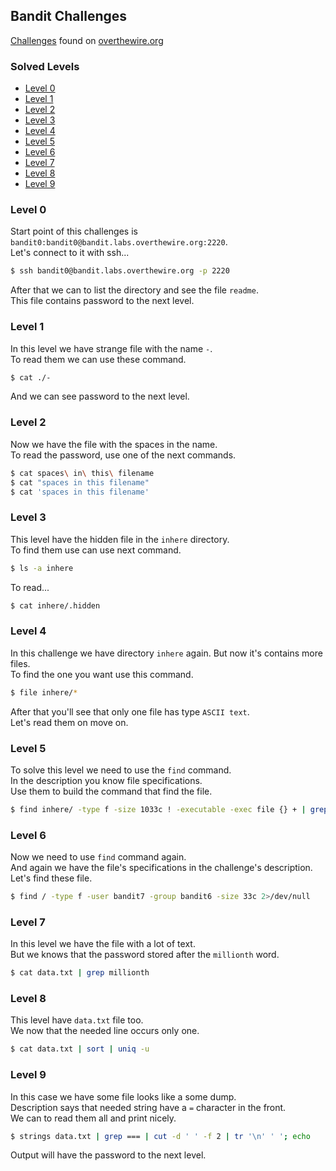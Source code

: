 ## Bandit Challenges
[Challenges](https://overthewire.org/wargames/bandit/) found on [overthewire.org](https://overthewire.org/wargames/)

### Solved Levels
- [Level 0](#level-0)
- [Level 1](#level-1)
- [Level 2](#level-2)
- [Level 3](#level-3)
- [Level 4](#level-4)
- [Level 5](#level-5)
- [Level 6](#level-6)
- [Level 7](#level-7)
- [Level 8](#level-8)
- [Level 9](#level-9)

### Level 0
Start point of this challenges is `bandit0:bandit0@bandit.labs.overthewire.org:2220`.  
Let's connect to it with ssh...  
```bash
$ ssh bandit0@bandit.labs.overthewire.org -p 2220
```
  
After that we can to list the directory and see the file `readme`.  
This file contains password to the next level.

### Level 1
In this level we have strange file with the name `-`.  
To read them we can use these command.  
```bash
$ cat ./-
```
  
And we can see password to the next level.

### Level 2
Now we have the file with the spaces in the name.  
To read the password, use one of the next commands.  
```bash
$ cat spaces\ in\ this\ filename
$ cat "spaces in this filename"
$ cat 'spaces in this filename'
```

### Level 3
This level have the hidden file in the `inhere` directory.  
To find them use can use next command.  
```bash
$ ls -a inhere
```
To read...  
```bash
$ cat inhere/.hidden
```

### Level 4
In this challenge we have directory `inhere` again. But now it's contains more files.  
To find the one you want use this command.  
```bash
$ file inhere/*
```
After that you'll see that only one file has type `ASCII text`.  
Let's read them on move on.

### Level 5
To solve this level we need to use the `find` command.  
In the description you know file specifications.  
Use them to build the command that find the file.  
```bash
$ find inhere/ -type f -size 1033c ! -executable -exec file {} + | grep ASCII
```

### Level 6
Now we need to use `find` command again.  
And again we have the file's specifications in the challenge's description.  
Let's find these file.  
```bash
$ find / -type f -user bandit7 -group bandit6 -size 33c 2>/dev/null
```

### Level 7
In this level we have the file with a lot of text.  
But we knows that the password stored after the `millionth` word.  
```bash
$ cat data.txt | grep millionth
```

### Level 8
This level have `data.txt` file too.  
We now that the needed line occurs only one.  
```bash
$ cat data.txt | sort | uniq -u
```

### Level 9
In this case we have some file looks like a some dump.  
Description says that needed string have a `=` character in the front.  
We can to read them all and print nicely.  
```bash
$ strings data.txt | grep === | cut -d ' ' -f 2 | tr '\n' ' '; echo
```
  
Output will have the password to the next level.

